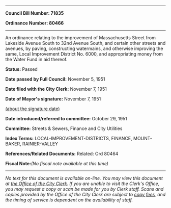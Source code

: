 

********

**Council Bill Number: 71835**
   
**Ordinance Number: 80466**
********

 An ordinance relating to the improvement of Massachusetts Street from Lakeside Avenue South to 32nd Avenue South, and certain other streets and avenues, by paving, constructing watermains, and otherwise improving the same, Local Improvement District No. 6000, and appropriating money from the Water Fund in aid thereof.

**Status:** Passed
   
**Date passed by Full Council:** November 5, 1951
   
**Date filed with the City Clerk:** November 7, 1951
   
**Date of Mayor's signature:** November 7, 1951
   
[(about the signature date)](/~public/approvaldate.htm)
   
   
   
**Date introduced/referred to committee:** October 29, 1951
   
**Committee:** Streets & Sewers, Finance and City Utilities
   
   
**Index Terms:** LOCAL-IMPROVEMENT-DISTRICTS, FINANCE, MOUNT-BAKER, RAINIER-VALLEY

**References/Related Documents:** Related: Ord 80464

**Fiscal Note:**_(No fiscal note available at this time)_
********

_No text for this document is available on-line. You may view this document at [the Office of the City Clerk](http://www.seattle.gov/leg/clerk/contactUs.htm). If you are unable to visit the Clerk's Office, you may request a copy or scan be made for you by Clerk staff. Scans and copies provided by the Office of the City Clerk are subject to [copy fees](http://clerk.seattle.gov/~public/clerkfees.htm), and the timing of service is dependent on the availability of staff._

